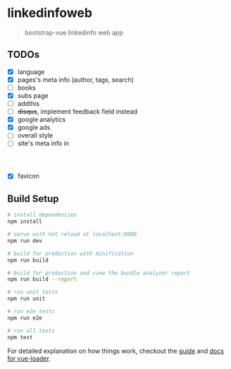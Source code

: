 # linkedinfoweb

> bootstrap-vue linkedinfo web app

## TODOs
- [x] language
- [x] pages's meta info (author, tags, search)
- [ ] books
- [x] subs page
- [ ] addthis
- [ ] ~~disqus~~, implement feedback field instead 
- [x] google analytics
- [x] google ads
- [ ] overall style
- [ ] site's meta info in <header>
- [x] favicon

## Build Setup

``` bash
# install dependencies
npm install

# serve with hot reload at localhost:8080
npm run dev

# build for production with minification
npm run build

# build for production and view the bundle analyzer report
npm run build --report

# run unit tests
npm run unit

# run e2e tests
npm run e2e

# run all tests
npm test
```

For detailed explanation on how things work, checkout the [guide](http://vuejs-templates.github.io/webpack/) and [docs for vue-loader](http://vuejs.github.io/vue-loader).
